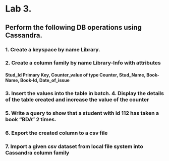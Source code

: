 # Lab 3.
## Perform the following DB operations using Cassandra.

### 1. Create a keyspace by name Library.

### 2. Create a column family by name Library-Info with attributes
#### Stud_Id Primary Key, Counter_value of type Counter, Stud_Name, Book-Name, Book-Id, Date_of_issue

### 3. Insert the values into the table in batch. 4. Display the details of the table created and increase the value of the counter

### 5. Write a query to show that a student with id 112 has taken a book “BDA” 2 times.

### 6. Export the created column to a csv file

### 7. Import a given csv dataset from local file system into Cassandra column family
